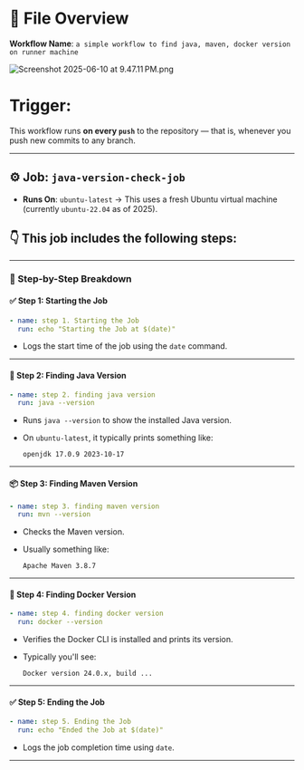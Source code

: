 # 📄 **File Overview**

**Workflow Name**:
`a simple workflow to find java, maven, docker version on runner machine`

![Screenshot 2025-06-10 at 9.47.11 PM.png](Screenshot%202025-06-10%20at%209.47.11%E2%80%AFPM.png)

# **Trigger**:
This workflow runs **on every `push`** to the repository — that is, whenever you push new commits to any branch.

---

## ⚙️ **Job: `java-version-check-job`**

* **Runs On**: `ubuntu-latest`
  → This uses a fresh Ubuntu virtual machine (currently `ubuntu-22.04` as of 2025).

## 👇 This job includes the following steps:

---

### 🧩 Step-by-Step Breakdown

#### ✅ **Step 1: Starting the Job**

```yaml
- name: step 1. Starting the Job
  run: echo "Starting the Job at $(date)"
```

* Logs the start time of the job using the `date` command.

---

#### 🧪 **Step 2: Finding Java Version**

```yaml
- name: step 2. finding java version
  run: java --version
```

* Runs `java --version` to show the installed Java version.
* On `ubuntu-latest`, it typically prints something like:

  ```
  openjdk 17.0.9 2023-10-17
  ```

---

#### 📦 **Step 3: Finding Maven Version**

```yaml
- name: step 3. finding maven version
  run: mvn --version
```

* Checks the Maven version.
* Usually something like:

  ```
  Apache Maven 3.8.7
  ```

---

#### 🐳 **Step 4: Finding Docker Version**

```yaml
- name: step 4. finding docker version
  run: docker --version
```

* Verifies the Docker CLI is installed and prints its version.
* Typically you'll see:

  ```
  Docker version 24.0.x, build ...
  ```

---

#### ✅ **Step 5: Ending the Job**

```yaml
- name: step 5. Ending the Job
  run: echo "Ended the Job at $(date)"
```

* Logs the job completion time using `date`.

---
